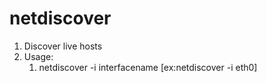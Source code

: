 # netdiscover

1. Discover live hosts
2. Usage:
   1. netdiscover -i interfacename \[ex:netdiscover -i eth0]
